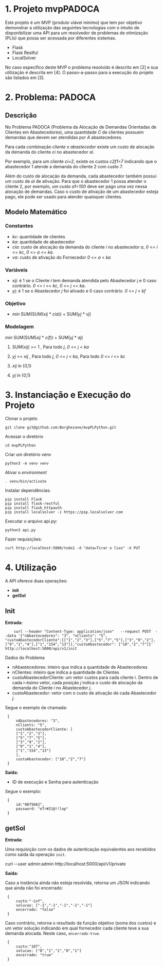 # 1. Projeto mvpPADOCA

Este projeto é um MVP (produto viável mínimo) que tem por objetivo demonstrar a utilização das seguintes tecnologias com o intuito de disponibilizar uma API para um resolvedor de problemas de otimização (PLIs) que possa ser acessada por diferentes sistemas. 

- Flask
- Flask Restful
- LocalSolver

No caso específico deste MVP o problema resolvido é descrito em [2] e sua utilização é descrita em [4]. O passo-a-passo para a execução do projeto são listados em [3].

# 2. Problema: PADOCA

## Descrição

No Problema PADOCA (Problema da Alocação de Demandas Orientadas de Clientes em Abastecedores), uma quantidade _C_ de clientes possuem demandas que devem ser atendidas por _A_ abastecedores. 

Para cada combinação _cliente_ x _abastecedor_ existe um custo de alocação da demanda do cliente _ci_ no abastecedor _ai_.

Por exemplo, para um cliente _ci=2_, existe os custos _c2f1=7_ indicando que o abastecedor 1 atende a demanda do cliente 2 com custo 7.

Além do custo de alocação da demanda, cada abastecedor também possui um custo de _ai_ de ativação. Para que o abastecedor 1 possa atender o cliente 2, por exemplo, um custo _a1=100_ deve ser pago uma vez nessa alocação de demandas. Caso o custo de ativação de um abastecedor esteja pago, ele pode ser usado para atender quaisquer clientes. 



## Modelo Matemático

### Constantes

- _kc_: quantidade de clientes
- _ka_: quantidade de abastecedor
- _cia_: custo de alocação da demanda do cliente _i_ no abastecedor _a_, _0_ <= _i_ <= _kc_, _0_ <= _a_ <= _ka_.
- _va_: custo de ativação do Fornecedor _0_ <= _a_ < _ka_

### Variáveis

- _xij_: é 1 se o Cliente _i_ tem demanda atendida pelo Abastecedor j e 0 caso contrário.  _0_ <= _i_ <= _kc_, _0_ <= _j_ <= _ka_.
- _yj_: é 1 se o Abastecedor _j_ foi ativado e 0 caso contrário. _0_ <= _j_ < _kf_

### Objetivo

- _min_ SUM(SUM(_xij_ * _cia_)) +  SUM(_yj_ * _vj_) 


### Modelagem

_min_ SUM(SUM(_xij_ * _cif_)) +  SUM(_yj_ * _aj_) 

1. SUM(_xij_) >= 1  , Para todo _j_, _0_ <= _j_ < _ka_

1. _yj_ >= _xij_    , Para todo _j_, _0_ <= _j_ < _ka_, Para todo _0_ <= _i_ <= _kc_

1. _xij_ in {0,1}

1. _yj_ in {0,1}


# 3. Instanciação e Execução do Projeto

Clonar o projeto

    git clone git@github.com:Borghezane/mvpPLPython.git

Acessar o diretório

    cd mvpPLPython

Criar um diretório venv

    python3 -m venv venv

Ativar o _environment_

    . venv/bin/activate

Instalar dependências:

    pip install Flask
    pip install flask-restful
    pip install flask_httpauth
    pip install localsolver -i https://pip.localsolver.com

Executar o arquivo api.py:

    python3 api.py

Fazer requisições:

    curl http://localhost:5000/todo1 -d "data=Tirar o lixo" -X PUT


# 4. Utilização

A API oferece duas operações:

- **init**
- **getSol**

## Init

**Entrada:**


        curl --header "Content-Type: application/json"   --request POST  --data '{"nAbastecedores": "3", "nClients": "5", "custoAbastecedorCliente":[["1","2","3"],["5","7","5"],["3","9","2"],["9","1","4"],["1","154","13"]],"custoAbastecedor": ["10","2","7"]}'   http://localhost:5000/api/v1/init

Dados do Problema

- nAbastecedores: inteiro que indica a quantidade de Abastecedores
- nClientes: inteiro que indica a quantidade de Clientes
- custoAbastecedorCliente: um vetor custos para cada cliente _i_. Dentro de cada i-ésimo vetor, cada posição _j_ indica o custo de alocação da demanda do Cliente _i_ no Abastecedor _j_.
- custoAbastecedor: vetor com o custo de ativação de cada Abastecedor _j_.

Segue o exemplo de chamada:

	 {
	     nAbastecedores: "3",
	     nClients: "5",
	     custoAbastecedorCliente: [
		 ["1","2","3"],
		 ["5","7","5"],
		 ["3","9","2"],
		 ["9","1","4"],
		 ["1","154","13"]
	     ],
	     custoAbastecedor: ["10","2","7"]
	 }

	


**Saída:**

- ID de execução e Senha para autenticação

Segue o exemplo:

     {
 	     id:"8075662",
	     password: "eTr#21@!!lop"
	 }


## getSol

**Entrada:**

Uma requisição com os dados de autenticação equivalentes aos recebidos como saída da operação `init`.

curl --user admin:admin http://localhost:5000/api/v1/private

**Saída:**

Caso a instância ainda não esteja resolvida, retorna um JSON indicando que ainda não foi encerrado:
	

	 {
	     custo:"-inf",
	     solucao: ["-1","-1","-1","-1","-1"]
	     encerrado: "false"
	 }

Caso contrário, retorna o resultado da função objetivo (soma dos custos) e um vetor solução indicando em qual fornecedor cada cliente teve a sua demanda alocada. Neste caso, `encerrado-true`.

 	 {
	     custo:"107",
	     solucao: ["0","1","1","0","1"]
	     encerrado: "true"
	 }



